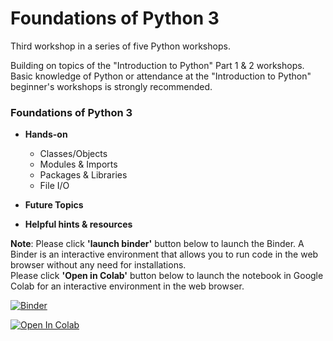 # Foundations of Python 3

Third workshop in a series of five Python workshops. 

Building on topics of the "Introduction to Python" Part 1 & 2 workshops. Basic knowledge of Python or attendance at the "Introduction to Python" beginner's workshops is strongly recommended.  

### Foundations of Python 3

* **Hands-on**
  * Classes/Objects
  * Modules & Imports
  * Packages & Libraries
  * File I/O

* **Future Topics**<br>

* **Helpful hints & resources**

**Note**: Please click **'launch binder'** button below to launch the Binder. A Binder is an interactive environment that allows you to run code in the web browser without any need for installations. <br>
Please click **'Open in Colab'** button below to launch the notebook in Google Colab for an interactive environment in the web browser. 


[![Binder](https://mybinder.org/badge_logo.svg)](https://mybinder.org/v2/gh/The-CEAS-Library/Foundations-of-Python-3.git/master)

[![Open In Colab](https://colab.research.google.com/assets/colab-badge.svg)](http://colab.research.google.com/github/The-CEAS-Library/Foundations-of-Python-3)
